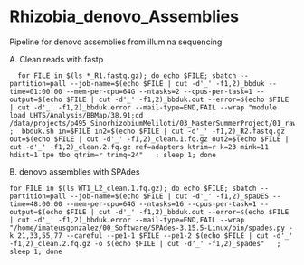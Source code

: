 # Rhizobia_denovo_Assemblies
Pipeline for denovo assemblies from illumina sequencing



A. Clean reads with fastp


      for FILE in $(ls *_R1.fastq.gz); do echo $FILE; sbatch --partition=pall --job-name=$(echo $FILE | cut -d'_' -f1,2)_bbduk --time=01:00:00 --mem-per-cpu=64G --ntasks=2 --cpus-per-task=1 --output=$(echo $FILE | cut -d'_' -f1,2)_bbduk.out --error=$(echo $FILE | cut -d'_' -f1,2)_bbduk.error --mail-type=END,FAIL --wrap "module load UHTS/Analysis/BBMap/38.91;cd /data/projects/p495_SinorhizobiumMeliloti/03_MasterSummerProject/01_rawSequencing2022 ;  bbduk.sh in=$FILE in2=$(echo $FILE | cut -d'_' -f1,2)_R2.fastq.gz out=$(echo $FILE | cut -d'_' -f1,2)_clean.1.fq.gz out2=$(echo $FILE | cut -d'_' -f1,2)_clean.2.fq.gz ref=adapters ktrim=r k=23 mink=11 hdist=1 tpe tbo qtrim=r trimq=24"   ; sleep 1; done


B. denovo assemblies with SPAdes

    for FILE in $(ls WT1_L2_clean.1.fq.gz); do echo $FILE; sbatch --partition=pall --job-name=$(echo $FILE | cut -d'_' -f1,2)_spaDES --time=48:00:00 --mem-per-cpu=64G --ntasks=16 --cpus-per-task=1 --output=$(echo $FILE | cut -d'_' -f1,2)_bbduk.out --error=$(echo $FILE | cut -d'_' -f1,2)_bbduk.error --mail-type=END,FAIL --wrap "/home/imateusgonzalez/00_Software/SPAdes-3.15.5-Linux/bin/spades.py -k 21,33,55,77 --careful --pe1-1 $FILE --pe1-2 $(echo $FILE | cut -d'_' -f1,2)_clean.2.fq.gz -o $(echo $FILE | cut -d'_' -f1,2)_spades"   ; sleep 1; done
